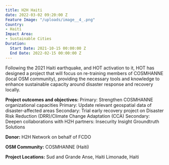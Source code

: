 ```yaml
---
title: H2H Haiti
date: 2022-03-02 09:20:00 Z
Feature Image: "/uploads/image__4_.png"
Country:
- Haiti
Impact Area:
- Sustainable Cities
Duration:
  Start Date: 2021-10-15 00:00:00 Z
  End Date: 2022-02-15 00:00:00 Z
---
```


Following the 2021 Haiti earthquake, and HOT activation to it, HOT has designed a project that will focus on re-training members of COSMHANNE (local OSM community), providing the necessary tools and knowledge to enhance sustainable capacity around disaster response and recovery locally. 

**Project outcomes and objectives:**
Primary: Strengthen COSMHANNE organizational capacities
Primary: Update relevant geospatial data of disaster-affected areas
Secondary: Trial early recovery project on Disaster Risk Reduction (DRR)/Climate Change Adaptation (CCA)
Secondary: Deepen collaborations with H2H partners:
Insecurity Insight
Groundtruth Solutions 

**Donor:** H2H Network on behalf of FCDO

**OSM Community:** COSMHANNE (Haiti)

**Project Locations:**
Sud and Grande Anse, Haiti
Limonade, Haiti
